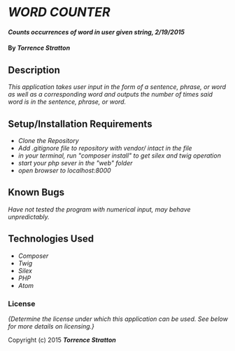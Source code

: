# _WORD COUNTER_

#### _Counts occurrences of word in user given string, 2/19/2015_

#### By _**Torrence Stratton**_

## Description

_This application takes user input in the form of a sentence, phrase, or word as well as a corresponding word and outputs the number of times said word is in the sentence, phrase, or word._

## Setup/Installation Requirements

* _Clone the Repository_
* _Add .gitignore file to repository with vendor/ intact in the file_
* _in your terminal, run  "composer install" to get silex and twig operation_
* _start your php sever in the "web" folder_
* _open browser to localhost:8000_

## Known Bugs

_Have not tested the program with numerical input, may behave unpredictably._

## Technologies Used

* _Composer_
* _Twig_
* _Silex_
* _PHP_
* _Atom_

### License

*{Determine the license under which this application can be used.  See below for more details on licensing.}*

Copyright (c) 2015 **_Torrence Stratton_**
